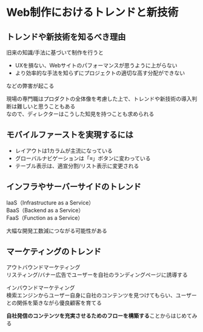 # Web制作におけるトレンドと新技術

## トレンドや新技術を知るべき理由

旧来の知識/手法に基づいて制作を行うと

- UXを損ない、Webサイトのパフォーマンスが思うように上がらない
- より効率的な手法を知らずにプロジェクトの適切な高す分配ができない

などの弊害が起こる

現場の専門職はプロダクトの全体像を考慮した上で、トレンドや新技術の導入判断は難しいと思うこともある  
なので、ディレクターはこうした知見を持つことも求められる

## モバイルファーストを実現するには

- レイアウトは1カラムが主流になっている
- グローバルナビゲーションは「≡」ボタンに変わっている
- テーブル表示は、適宣分割/リスト表示に変更される

## インフラやサーバーサイドのトレンド

IaaS（Infrastructure as a Service）  
BaaS（Backend as a Service）  
FaaS（Function as a Service）

大幅な開発工数減につながる可能性がある

## マーケティングのトレンド

アウトバウンドマーケティング  
リスティング/バナー広告でユーザーを自社のランディングページに誘導する

インバウンドマーケティング  
検索エンジンからユーザー自身に自社のコンテンツを見つけてもらい、ユーザーとの関係を築きながら優良顧客を育てる

**自社発信のコンテンツを充実させるためのフローを構築する**ことからはじめてみる
